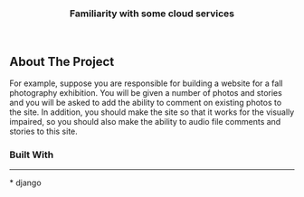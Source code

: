 <div align="center">
  <h3 align="center">Familiarity with some cloud services</h3>
</div>
<br>

## About The Project
For example, suppose you are responsible for building a website for a fall photography exhibition. You will be given a number of photos and stories and you will be asked to add the ability to comment on existing photos to the site. In addition, you should make the site so that it works for the visually impaired, so you should also make the ability to audio file comments and stories to this site.

### Built With
<hr>
* django
